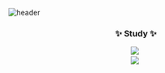 ![header](https://capsule-render.vercel.app/api?type=venom&color=auto&text=Minani's%20GitHub&fontSize=40&FontColor=#020715)


<!--내용 부분-->
<h3 align="center">✨ Study ✨</h3>
<div align="center">
  <img src="https://img.shields.io/badge/html5-E34F26.svg?style=for-the-badge&logo=html5&logoColor=white" />&nbsp
</div>

<div align="center">
  <img src="https://img.shields.io/badge/python-3670A0?style=for-the-badge&logo=python&logoColor=ffdd54" />&nbsp
</div>
